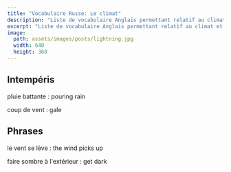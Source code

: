 ```yaml
---
title: "Vocabulaire Russe: Le climat"
description: "Liste de vocabulaire Anglais permettant relatif au climat et à la météo."
excerpt: "Liste de vocabulaire Anglais permettant relatif au climat et à la météo."
image:
  path: assets/images/posts/lightning.jpg
  width: 640
  height: 360
---
```


## Intempéris

pluie battante
: pouring rain

coup de vent
: gale

## Phrases

le vent se lève
: the wind picks up

faire sombre à l'extérieur
: get dark

